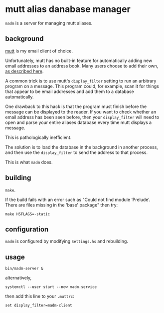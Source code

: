 # mutt alias danabase manager

`madm` is a server for managing mutt aliases.

## background

[mutt](http://mutt.org) is my email client of choice.

Unfortunately, mutt has no built-in feature
for automatically adding new email addresses
to an address book. Many users choose to add their own,
[as described here](http://wcaleb.org/blog/mutt-tips).

A common trick is to use mutt's `display_filter` setting
to run an arbitrary program on a message.
This program could, for example,
scan it for things that appear to be email addresses
and add them to a database automatically.

One drawback to this hack is that the program must finish
before the message can be displayed to the reader.
If you want to check whether an email address
has been seen before, then your `display_filter`
will need to open and parse your entire aliases database
every time mutt displays a message.

This is pathologically inefficient.

The solution is to load the database in the background
in another process, and then use the `display_filter`
to send the address to that process.

This is what `madm` does.

## building

`make`.

If the build fails with an error such as "Could not find module ‘Prelude’. There are files missing in the 'base' package" then try:

`make HSFLAGS=-static`

## configuration

`madm` is configured by modifying `Settings.hs` and rebuilding.

## usage

`bin/madm-server &`

alternatively,

`systemctl --user start --now madm.service`

then add this line to your `.muttrc`:

`set display_filter=madm-client`
